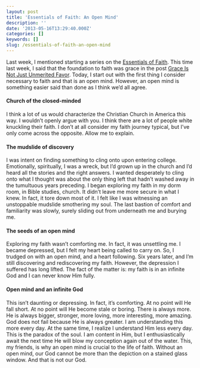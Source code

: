 ```yaml
---
layout: post
title: 'Essentials of Faith: An Open Mind'
description: ''
date: '2013-05-16T13:29:40.000Z'
categories: []
keywords: []
slug: /essentials-of-faith-an-open-mind
---
```


Last week, I mentioned starting a series on the [Essentials of Faith](http://104.193.143.57/~waywar13/ce/getting-back-to-the-bare-essentials-of-faith/ "Getting Back to the Bare Essentials of Faith"). This time last week, I said that the foundation to faith was grace in the post [Grace Is Not Just Unmerited Favor](http://104.193.143.57/~waywar13/ce/grace-is-not-just-unmerited-favor/ "Grace Is Not Just Unmerited Favor"). Today, I start out with the first thing I consider necessary to faith and that is an open mind. However, an open mind is something easier said than done as I think we’d all agree.

#### Church of the closed-minded

I think a lot of us would characterize the Christian Church in America this way. I wouldn’t openly argue with you. I think there are a lot of people white knuckling their faith. I don’t at all consider my faith journey typical, but I’ve only come across the opposite. Allow me to explain.

#### The mudslide of discovery

I was intent on finding something to cling onto upon entering college. Emotionally, spiritually, I was a wreck, but I’d grown up in the church and I’d heard all the stories and the right answers. I wanted desperately to cling onto what I thought was about the only thing left that hadn’t washed away in the tumultuous years preceding. I began exploring my faith in my dorm room, in Bible studies, church. It didn’t leave me more secure in what I knew. In fact, it tore down most of it. I felt like I was witnessing an unstoppable mudslide smothering my soul. The last bastion of comfort and familiarity was slowly, surely sliding out from underneath me and burying me.

#### The seeds of an open mind

Exploring my faith wasn’t comforting me. In fact, it was unsettling me. I became depressed, but I felt my heart being called to carry on. So, I trudged on with an open mind, and a heart following. Six years later, and I’m still discovering and rediscovering my faith. However, the depression I suffered has long lifted. The fact of the matter is: my faith is in an infinite God and I can never know Him fully.

#### Open mind and an infinite God

This isn’t daunting or depressing. In fact, it’s comforting. At no point will He fall short. At no point will He become stale or boring. There is always more. He is always bigger, stronger, more loving, more interesting, more amazing. God does not fail because He is always greater. I am understanding this more every day. At the same time, I realize I understand Him less every day. This is the paradox of the soul. I am content in Him, but I enthusiastically await the next time He will blow my conception again out of the water. This, my friends, is why an open mind is crucial to the life of faith. Without an open mind, our God cannot be more than the depiction on a stained glass window. And that is not our God.